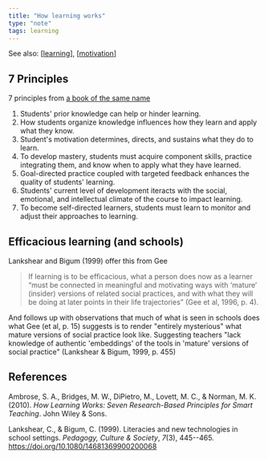 ```yaml
---
title: "How learning works"
type: "note"
tags: learning
---
```


See also: [[learning]], [[motivation]]

## 7 Principles

7 principles from [a book of the same name](https://www.amazon.com/How-Learning-Works-Research-Based-Jossey-Bass/dp/0470484101)


1. Students' prior knowledge can help or hinder learning.  
2. How students organize knowledge influences how they learn and apply what they know. 
3. Student's motivation determines, directs, and sustains what they do to learn.  
4. To develop mastery, students must acquire component skills, practice integrating them, and know when to apply what they have learned.  
5. Goal-directed practice coupled with targeted feedback enhances the quality of students' learning.  
6. Students' current level of development iteracts with the social, emotional, and intellectual climate of the course to impact learning.  
7. To become self-directed learners, students must learn to monitor and adjust their approaches to learning.

## Efficacious learning (and schools)

Lankshear and Bigum (1999) offer this from Gee

> If learning is to be efficacious, what a person does now as a learner “must be connected in meaningful and motivating ways with ‘mature’ (insider) versions of related social practices, and with what they will be doing at later points in their life trajectories” (Gee et al, 1996, p. 4).

And follows up with observations that much of what is seen in schools does what Gee (et al, p. 15) suggests is to render "entirely mysterious" what mature versions of social practice look like. Suggesting teachers "lack knowledge of authentic 'embeddings' of the tools in 'mature' versions of social practice" (Lankshear & Bigum, 1999, p. 455)
 

## References

Ambrose, S. A., Bridges, M. W., DiPietro, M., Lovett, M. C., & Norman, M. K. (2010). *How Learning Works: Seven Research-Based Principles for Smart Teaching*. John Wiley & Sons.

Lankshear, C., & Bigum, C. (1999). Literacies and new technologies in school settings. *Pedagogy, Culture & Society*, *7*(3), 445--465. <https://doi.org/10.1080/14681369900200068>

[//begin]: # "Autogenerated link references for markdown compatibility"
[learning]: learning "Learning"
[motivation]: ..%2FHerding%20Cats%2Fmotivation "Motivation"
[//end]: # "Autogenerated link references"